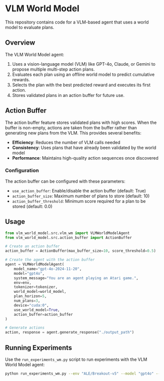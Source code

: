 # VLM World Model

This repository contains code for a VLM-based agent that uses a world model to evaluate plans.

## Overview

The VLM World Model agent:
1. Uses a vision-language model (VLM) like GPT-4o, Claude, or Gemini to propose multiple multi-step action plans.
2. Evaluates each plan using an offline world model to predict cumulative rewards.
3. Selects the plan with the best predicted reward and executes its first action.
4. Stores validated plans in an action buffer for future use.

## Action Buffer

The action buffer feature stores validated plans with high scores. When the buffer is non-empty, actions are taken from the buffer rather than generating new plans from the VLM. This provides several benefits:

- **Efficiency**: Reduces the number of VLM calls needed
- **Consistency**: Uses plans that have already been validated by the world model
- **Performance**: Maintains high-quality action sequences once discovered

### Configuration

The action buffer can be configured with these parameters:

- `use_action_buffer`: Enable/disable the action buffer (default: True)
- `action_buffer_size`: Maximum number of plans to store (default: 10)
- `action_buffer_threshold`: Minimum score required for a plan to be stored (default: 0.0)

## Usage

```python
from vlm_world_model.src.vlm_wm import VLMWorldModelAgent
from vlm_world_model.src.action_buffer import ActionBuffer

# Create an action buffer
action_buffer = ActionBuffer(max_buffer_size=10, score_threshold=0.5)

# Create the agent with the action buffer
agent = VLMWorldModelAgent(
    model_name="gpt-4o-2024-11-20",
    model="gpt4o",
    system_message="You are an agent playing an Atari game.",
    env=env,
    tokenizer=tokenizer,
    world_model=world_model,
    plan_horizon=5,
    num_plans=3,
    device="cuda:0",
    use_world_model=True,
    action_buffer=action_buffer
)

# Generate actions
action, response = agent.generate_response("./output_path")
```

## Running Experiments

Use the `run_experiments_wm.py` script to run experiments with the VLM World Model agent:

```bash
python run_experiments_wm.py --env "ALE/Breakout-v5" --model "gpt4o" --use_action_buffer True --action_buffer_size 10
```
